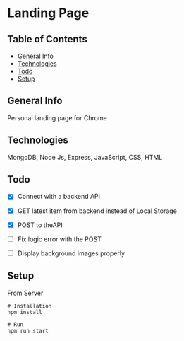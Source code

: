 # Landing Page

## Table of Contents
* [General Info](#General-info)
* [Technologies](#Technologies)
* [Todo](#Todo)
* [Setup](#Setup)

## General Info
Personal landing page for Chrome


## Technologies
MongoDB, Node Js, Express, JavaScript, CSS, HTML

## Todo
* [x] Connect with a backend API
* [x] GET latest item from backend instead of Local Storage
* [x] POST to theAPI
* [ ] Fix logic error with the POST
* [ ] Display background images properly


## Setup
From Server
```
# Installation
npm install

# Run
npm run start
```
